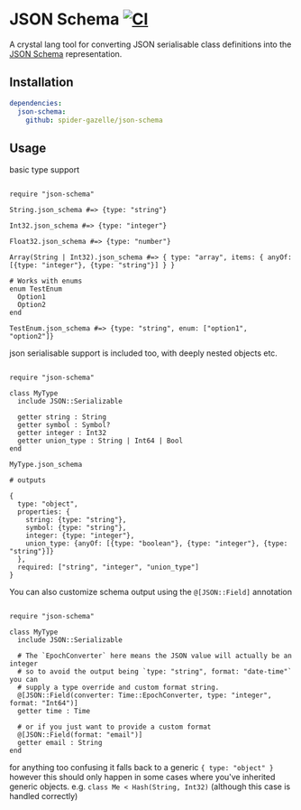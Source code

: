 # JSON Schema [![CI](https://github.com/spider-gazelle/json-schema/actions/workflows/ci.yml/badge.svg)](https://github.com/spider-gazelle/json-schema/actions/workflows/ci.yml)

A crystal lang tool for converting JSON serialisable class definitions into the [JSON Schema](https://json-schema.org/) representation.

## Installation

```yaml
dependencies:
  json-schema:
    github: spider-gazelle/json-schema
```

## Usage

basic type support

```crystal

require "json-schema"

String.json_schema #=> {type: "string"}

Int32.json_schema #=> {type: "integer"}

Float32.json_schema #=> {type: "number"}

Array(String | Int32).json_schema #=> { type: "array", items: { anyOf: [{type: "integer"}, {type: "string"}] } }

# Works with enums
enum TestEnum
  Option1
  Option2
end

TestEnum.json_schema #=> {type: "string", enum: ["option1", "option2"]}

```

json serialisable support is included too, with deeply nested objects etc.

```crystal

require "json-schema"

class MyType
  include JSON::Serializable

  getter string : String
  getter symbol : Symbol?
  getter integer : Int32
  getter union_type : String | Int64 | Bool
end

MyType.json_schema

# outputs

{
  type: "object",
  properties: {
    string: {type: "string"},
    symbol: {type: "string"},
    integer: {type: "integer"},
    union_type: {anyOf: [{type: "boolean"}, {type: "integer"}, {type: "string"}]}
  },
  required: ["string", "integer", "union_type"]
}

```

You can also customize schema output using the `@[JSON::Field]` annotation

```crystal

require "json-schema"

class MyType
  include JSON::Serializable

  # The `EpochConverter` here means the JSON value will actually be an integer
  # so to avoid the output being `type: "string", format: "date-time"` you can
  # supply a type override and custom format string.
  @[JSON::Field(converter: Time::EpochConverter, type: "integer", format: "Int64")]
  getter time : Time

  # or if you just want to provide a custom format
  @[JSON::Field(format: "email")]
  getter email : String
end

```

for anything too confusing it falls back to a generic `{ type: "object" }` however this should only happen in some cases where you've inherited generic objects. e.g. `class Me < Hash(String, Int32)` (although this case is handled correctly)
